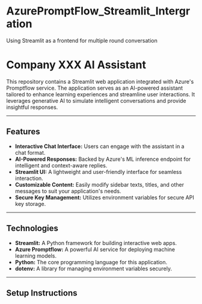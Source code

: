 # AzurePromptFlow_Streamlit_Intergration
Using Streamlit as a frontend for multiple round conversation

# **Company XXX AI Assistant**

This repository contains a Streamlit web application integrated with Azure's Promptflow service. The application serves as an AI-powered assistant tailored to enhance learning experiences and streamline user interactions. It leverages generative AI to simulate intelligent conversations and provide insightful responses.

---

## **Features**

- **Interactive Chat Interface:** Users can engage with the assistant in a chat format.
- **AI-Powered Responses:** Backed by Azure's ML inference endpoint for intelligent and context-aware replies.
- **Streamlit UI:** A lightweight and user-friendly interface for seamless interaction.
- **Customizable Content:** Easily modify sidebar texts, titles, and other messages to suit your application's needs.
- **Secure Key Management:** Utilizes environment variables for secure API key storage.

---

## **Technologies**

- **Streamlit:** A Python framework for building interactive web apps.
- **Azure Promptflow:** A powerful AI service for deploying machine learning models.
- **Python:** The core programming language for this application.
- **dotenv:** A library for managing environment variables securely.

---

## **Setup Instructions**
